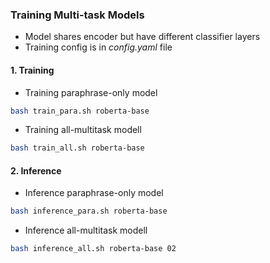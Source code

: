 ### Training Multi-task Models
- Model shares encoder but have different classifier layers
- Training config is in *config.yaml* file

#### 1. Training
- Training paraphrase-only model
```bash
bash train_para.sh roberta-base
```

- Training all-multitask modell
```bash
bash train_all.sh roberta-base
```


#### 2. Inference
- Inference paraphrase-only model
```bash
bash inference_para.sh roberta-base
```

- Inference all-multitask modell
```bash
bash inference_all.sh roberta-base 02
```